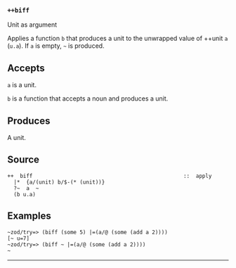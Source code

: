 ### `++biff`

Unit as argument

Applies a function `b` that produces a unit to the unwrapped value of ++unit
`a` (`u.a`). If `a` is empty, `~` is produced.

Accepts
-------

`a` is a unit.

`b` is a function that accepts a noun and produces a unit.

Produces
--------

A unit.

Source
------

    ++  biff                                                ::  apply
      |*  {a/(unit) b/$-(* (unit))}
      ?~  a  ~
      (b u.a)


Examples
--------

    ~zod/try=> (biff (some 5) |=(a/@ (some (add a 2))))
    [~ u=7]
    ~zod/try=> (biff ~ |=(a/@ (some (add a 2))))
    ~



***
